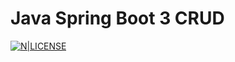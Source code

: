 # Java Spring Boot 3 CRUD

[![N|LICENSE](https://img.shields.io/github/license/mashape/apistatus)](https://github.com/Mephistosz/workshop-springboot3-jpa/blob/main/LICENSE)
